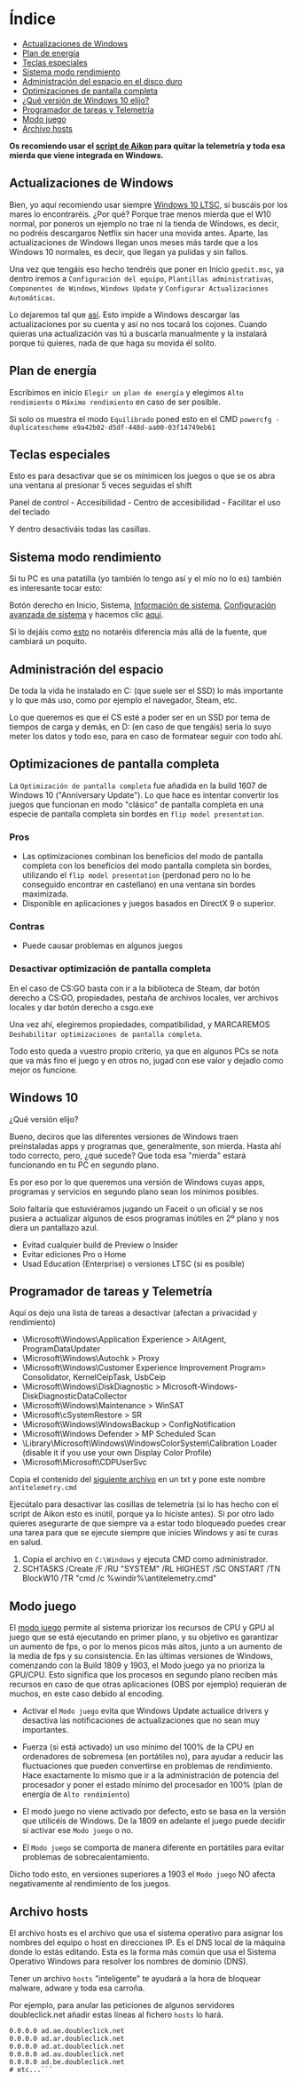# Índice

- [Actualizaciones de Windows](#Actualizaciones-de-Windows)
- [Plan de energía](#Plan-de-energía)
- [Teclas especiales](#Teclas-especiales)
- [Sistema modo rendimiento](#Sistema-modo-rendimiento)
- [Administración del espacio en el disco duro](#Administración-del-espacio)
- [Optimizaciones de pantalla completa](#Optimizaciones-de-pantalla-completa)
- [¿Qué versión de Windows 10 elijo?](#Windows-10)
- [Programador de tareas y Telemetría](#Programador-de-tareas-y-Telemetría)
- [Modo juego](#Modo-juego)
- [Archivo hosts](#Archivo-hosts)

**Os recomiendo usar el [script de Aikon](https://github.com/aikoncwd/win10script) para quitar la telemetría y toda esa mierda que viene integrada en Windows.**



## Actualizaciones de Windows

Bien, yo aquí recomiendo usar siempre [Windows 10 LTSC](https://github.com/thinkii/PC/tree/master/W10%20LTSC), si buscáis por los mares lo encontraréis. ¿Por qué? Porque trae menos mierda que el W10 normal, por poneros un ejemplo no trae ni la tienda de Windows, es decir, no podréis descargaros Netflix sin hacer una movida antes. Aparte, las actualizaciones de Windows llegan unos meses más tarde que a los Windows 10 normales, es decir, que llegan ya pulidas y sin fallos.

Una vez que tengáis eso hecho tendréis que poner en Inicio `gpedit.msc`, ya dentro iremos a `Configuración del equipo`, `Plantillas administrativas`, `Componentes de Windows`, `Windows Update` y `Configurar Actualizaciones Automáticas`.

Lo dejaremos tal que [así](https://i.gyazo.com/1324903f09075658503a69c5f1ac28dd.png). Esto impide a Windows descargar las actualizaciones por su cuenta y así no nos tocará los cojones. Cuando quieras una actualización vas tú a buscarla manualmente y la instalará porque tú quieres, nada de que haga su movida él solito.

## Plan de energía

Escribimos en inicio `Elegir un plan de energía` y elegimos `Alto rendimiento` o `Máximo rendimiento` en caso de ser posible.

Si solo os muestra el modo `Equilibrado` poned esto en el CMD `powercfg -duplicatescheme e9a42b02-d5df-448d-aa00-03f14749eb61`

## Teclas especiales 

Esto es para desactivar que se os minimicen los juegos o que se os abra una ventana al presionar 5 veces seguidas el shift

Panel de control - Accesibilidad - Centro de accesibilidad - Facilitar el uso del teclado

Y dentro desactiváis todas las casillas.

## Sistema modo rendimiento

Si tu PC es una patatilla (yo también lo tengo así y el mío no lo es) también es interesante tocar esto:

Botón derecho en Inicio, Sistema, [Información de sistema](https://i.gyazo.com/c403d3ca6c8dc0136ba0ee8d9a1b8354.png), [Configuración avanzada de sistema](https://i.gyazo.com/dd7ae324fc2f1496fe954eb966272d18.png) y hacemos clic [aquí](https://i.gyazo.com/7b191eb486cac3b4370bafb6c4ebd2e7.png).

Si lo dejáis como [esto](https://i.gyazo.com/7573895f8ac530d7c3f45ccfc18238ac.png) no notaréis diferencia más allá de la fuente, que cambiará un poquito.

## Administración del espacio

De toda la vida he instalado en C: (que suele ser el SSD) lo más importante y lo que más uso, como por ejemplo el navegador, Steam, etc.

Lo que queremos es que el CS esté a poder ser en un SSD por tema de tiempos de carga y demás, en D: (en caso de que tengáis) sería lo suyo meter los datos y todo eso, para en caso de formatear seguir con todo ahí.

## Optimizaciones de pantalla completa

La `Optimización de pantalla completa` fue añadida en la build 1607 de Windows 10 ("Anniversary Update"). Lo que hace es intentar convertir los juegos que funcionan en modo "clásico" de pantalla completa en una especie de pantalla completa sin bordes en `flip model presentation`.

### Pros

- Las optimizaciones combinan los beneficios del modo de pantalla completa con los beneficios del modo pantalla completa sin bordes, utilizando el `flip model presentation` (perdonad pero no lo he conseguido encontrar en castellano) en una ventana sin bordes maximizada.
- Disponible en aplicaciones y juegos basados en DirectX 9 o superior.

### Contras

- Puede causar problemas en algunos juegos

### Desactivar optimización de pantalla completa

En el caso de CS:GO basta con ir a la biblioteca de Steam, dar botón derecho a CS:GO, propiedades, pestaña de archivos locales, ver archivos locales y dar botón derecho a csgo.exe

Una vez ahí, elegiremos propiedades, compatibilidad, y MARCAREMOS `Deshabilitar optimizaciones de pantalla completa`.

Todo esto queda a vuestro propio criterio, ya que en algunos PCs se nota que va más fino el juego y en otros no, jugad con ese valor y dejadlo como mejor os funcione.

## Windows 10

¿Qué versión elijo?

Bueno, deciros que las diferentes versiones de Windows traen preinstaladas apps y programas que, generalmente, son mierda. Hasta ahí todo correcto, pero, ¿qué sucede? Que toda esa "mierda" estará funcionando en tu PC en segundo plano.

Es por eso por lo que queremos una versión de Windows cuyas apps, programas y servicios en segundo plano sean los mínimos posibles.

Solo faltaría que estuviéramos jugando un Faceit o un oficial y se nos pusiera a actualizar algunos de esos programas inútiles en 2º plano y nos diera un pantallazo azul.

- Evitad cualquier build de Preview o Insider
- Evitar ediciones Pro o Home
- Usad Education (Enterprise) o versiones LTSC (si es posible)

## Programador de tareas y Telemetría

Aquí os dejo una lista de tareas a desactivar (afectan a privacidad y rendimiento)

- \Microsoft\Windows\Application Experience > AitAgent, ProgramDataUpdater
- \Microsoft\Windows\Autochk > Proxy
- \Microsoft\Windows\Customer Experience Improvement Program> Consolidator, KernelCeipTask, UsbCeip
- \Microsoft\Windows\DiskDiagnostic > Microsoft-Windows-DiskDiagnosticDataCollector
- \Microsoft\Windows\Maintenance > WinSAT
- \Microsoft\cSystemRestore > SR
- \Microsoft\Windows\WindowsBackup > ConfigNotification
- \Microsoft\Windows Defender > MP Scheduled Scan
- \Library\Microsoft\Windows\WindowsColorSystem\Calibration Loader (disable it if you use your own Display Color Profile)
- \Microsoft\Microsoft\CDPUserSvc

Copia el contenido del [siguiente archivo](https://github.com/thinkii/PC/blob/master/Misc/antitelemtry.cmd) en un txt y pone este nombre `antitelemetry.cmd`

Ejecútalo para desactivar las cosillas de telemetría (si lo has hecho con el script de Aikon esto es inútil, porque ya lo hiciste antes). Si por otro lado quieres asegurarte de que siempre va a estar todo bloqueado puedes crear una tarea para que se ejecute siempre que inicies Windows y así te curas en salud.

1. Copia el archivo en `C:\Windows` y ejecuta CMD como administrador.
2. SCHTASKS /Create /F /RU "SYSTEM" /RL HIGHEST /SC ONSTART /TN BlockW10 /TR "cmd /c %windir%\antitelemetry.cmd"


## Modo juego

El [modo juego](https://beta.support.xbox.com/help/games-apps/game-setup-and-play/use-game-mode-gaming-on-pc) permite al sistema priorizar los recursos de CPU y GPU al juego que se está ejecutando en primer plano, y su objetivo es garantizar un aumento de fps, o por lo menos picos más altos, junto a un aumento de la media de fps y su consistencia. En las últimas versiones de Windows, comenzando con la Build 1809 y 1903, el Modo juego ya no prioriza la GPU/CPU. Esto significa que los procesos en segundo plano reciben más recursos en caso de que otras aplicaciones (OBS por ejemplo) requieran de muchos, en este caso debido al encoding. 

- Activar el `Modo juego` evita que Windows Update actualice drivers y desactiva las notificaciones de actualizaciones que no sean muy importantes.

- Fuerza (si está activado) un uso mínimo del 100% de la CPU en ordenadores de sobremesa (en portátiles no), para ayudar a reducir las fluctuaciones que pueden convertirse en problemas de rendimiento. Hace exactamente lo mismo que ir a la administración de potencia del procesador y poner el estado mínimo del procesador en 100% (plan de energía de `Alto rendimiento`)

- El modo juego no viene activado por defecto, esto se basa en la versión que utilicéis de Windows. De la 1809 en adelante el juego puede decidir si activar ese `Modo juego` o no.

- El `Modo juego` se comporta de manera diferente en portátiles para evitar problemas de sobrecalentamiento.

Dicho todo esto, en versiones superiores a 1903 el `Modo juego` NO afecta negativamente al rendimiento de los juegos.

## Archivo hosts

El archivo hosts es el archivo que usa el sistema operativo para asignar los nombres del equipo o host en direcciones IP. Es el DNS local de la máquina donde lo estás editando. Esta es la forma más común que usa el Sistema Operativo Windows para resolver los nombres de dominio (DNS).

Tener un archivo `hosts` "inteligente" te ayudará a la hora de bloquear malware, adware y toda esa carroña.

Por ejemplo, para anular las peticiones de algunos servidores doubleclick.net añadir estas líneas al fichero `hosts` lo hará.

```# block doubleClick's servers
0.0.0.0 ad.ae.doubleclick.net
0.0.0.0 ad.ar.doubleclick.net
0.0.0.0 ad.at.doubleclick.net
0.0.0.0 ad.au.doubleclick.net
0.0.0.0 ad.be.doubleclick.net
# etc...```
